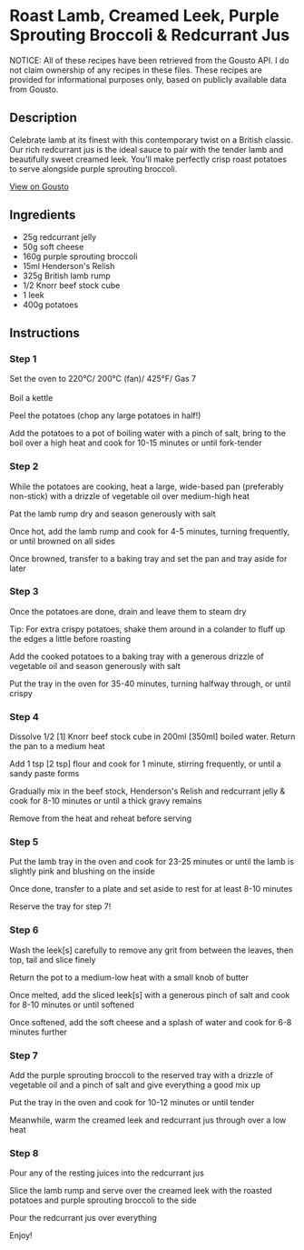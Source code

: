 # Roast Lamb, Creamed Leek, Purple Sprouting Broccoli & Redcurrant Jus

NOTICE: All of these recipes have been retrieved from the Gousto API. I do not claim ownership of any recipes in these files. These recipes are provided for informational purposes only, based on publicly available data from Gousto.

## Description

Celebrate lamb at its finest with this contemporary twist on a British classic. Our rich redcurrant jus is the ideal sauce to pair with the tender lamb and beautifully sweet creamed leek. You'll make perfectly crisp roast potatoes to serve alongside purple sprouting broccoli.

[View on Gousto](https://www.gousto.co.uk/recipes/cookbook/roast-lamb-creamed-leek-purple-sprouting-broccoli-redcurrant-jus)

## Ingredients

- 25g redcurrant jelly
- 50g soft cheese
- 160g purple sprouting broccoli
- 15ml Henderson's Relish
- 325g British lamb rump
- 1/2 Knorr beef stock cube
- 1 leek
- 400g potatoes

## Instructions


### Step 1

Set the oven to 220°C/ 200°C (fan)/ 425°F/ Gas 7<br /><br />Boil a kettle


Peel the potatoes (chop any large potatoes in half!)


Add the potatoes to a pot of boiling water with a pinch of salt, bring to the boil over a high heat and cook for 10-15 minutes or until fork-tender


### Step 2

While the potatoes are cooking, heat a large, wide-based pan (preferably non-stick) with a drizzle of vegetable oil over medium-high heat


Pat the lamb rump dry and season generously with salt


Once hot, add the lamb rump and cook for 4-5 minutes, turning frequently, or until browned on all sides


Once browned, transfer to a baking tray and set the pan and tray aside for later


### Step 3

Once the potatoes are done, drain and leave them to steam dry


Tip: For extra crispy potatoes, shake them around in a colander to fluff up the edges a little before roasting


Add the cooked potatoes to a baking tray with a generous drizzle of vegetable oil and season generously with salt


Put the tray in the oven for 35-40 minutes, turning halfway through, or until crispy


### Step 4

Dissolve 1/2 <span class="text-danger">[1]</span> Knorr beef stock cube in 200ml <span class="text-danger">[350ml]</span> boiled water. Return the pan to a medium heat


Add 1 tsp <span class="text-danger">[2 tsp]</span> flour and cook for 1 minute, stirring frequently, or until a sandy paste forms


Gradually mix in the beef stock, Henderson's Relish and redcurrant jelly &amp; cook for 8-10 minutes or until a thick gravy remains


Remove from the heat and reheat before serving


### Step 5

Put the lamb tray in the oven and cook for 23-25 minutes or until the lamb is slightly pink and blushing on the inside


Once done, transfer to a plate and set aside to rest for at least 8-10 minutes


Reserve the tray for step 7!


### Step 6

Wash the leek<span class="text-danger">[s]</span> carefully to remove any grit from between the leaves, then top, tail and slice finely


Return the pot to a medium-low heat with a small knob of butter


Once melted, add the sliced leek<span class="text-danger">[s]</span> with a generous pinch of salt and cook for 8-10 minutes or until softened


Once softened, add the soft cheese and a splash of water and cook for 6-8 minutes further


### Step 7

Add the purple sprouting broccoli to the reserved tray with a drizzle of vegetable oil and a pinch of salt and give everything a good mix up


Put the tray in the oven and cook for 10-12 minutes or until tender


Meanwhile, warm the creamed leek and redcurrant jus through over a low heat

### Step 8

Pour any of the resting juices into the redcurrant jus


Slice the lamb rump and serve over the creamed leek with the roasted potatoes and purple sprouting broccoli to the side


Pour the redcurrant jus over everything


Enjoy!

